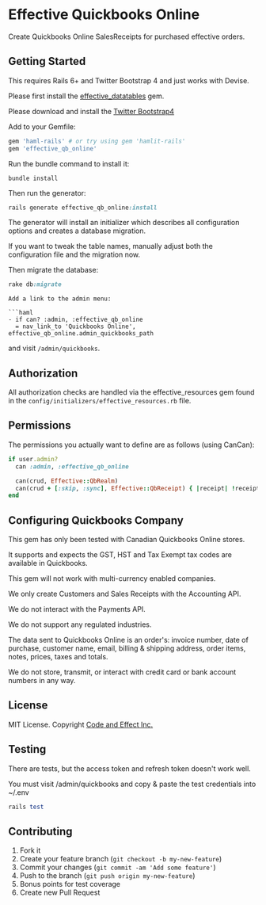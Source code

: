 # Effective Quickbooks Online

Create Quickbooks Online SalesReceipts for purchased effective orders.

## Getting Started

This requires Rails 6+ and Twitter Bootstrap 4 and just works with Devise.

Please first install the [effective_datatables](https://github.com/code-and-effect/effective_datatables) gem.

Please download and install the [Twitter Bootstrap4](http://getbootstrap.com)

Add to your Gemfile:

```ruby
gem 'haml-rails' # or try using gem 'hamlit-rails'
gem 'effective_qb_online'
```

Run the bundle command to install it:

```console
bundle install
```

Then run the generator:

```ruby
rails generate effective_qb_online:install
```

The generator will install an initializer which describes all configuration options and creates a database migration.

If you want to tweak the table names, manually adjust both the configuration file and the migration now.

Then migrate the database:

```ruby
rake db:migrate
```

```
Add a link to the admin menu:

```haml
- if can? :admin, :effective_qb_online
  = nav_link_to 'Quickbooks Online', effective_qb_online.admin_quickbooks_path
```

and visit `/admin/quickbooks`.

## Authorization

All authorization checks are handled via the effective_resources gem found in the `config/initializers/effective_resources.rb` file.

## Permissions

The permissions you actually want to define are as follows (using CanCan):

```ruby
if user.admin?
  can :admin, :effective_qb_online

  can(crud, Effective::QbRealm)
  can(crud + [:skip, :sync], Effective::QbReceipt) { |receipt| !receipt.completed? }
end
```

## Configuring Quickbooks Company

This gem has only been tested with Canadian Quickbooks Online stores.

It supports and expects the GST, HST and Tax Exempt tax codes are available in Quickbooks.

This gem will not work with multi-currency enabled companies.

We only create Customers and Sales Receipts with the Accounting API.

We do not interact with the Payments API.

We do not support any regulated industries.

The data sent to Quickbooks Online is an order's: invoice number, date of purchase, customer name, email, billing & shipping address, order items, notes, prices, taxes and totals.

We do not store, transmit, or interact with credit card or bank account numbers in any way.

## License

MIT License. Copyright [Code and Effect Inc.](http://www.codeandeffect.com/)

## Testing

There are tests, but the access token and refresh token doesn't work well.

You must visit /admin/quickbooks and copy & paste the test credentials into ~/.env

```ruby
rails test
```

## Contributing

1. Fork it
2. Create your feature branch (`git checkout -b my-new-feature`)
3. Commit your changes (`git commit -am 'Add some feature'`)
4. Push to the branch (`git push origin my-new-feature`)
5. Bonus points for test coverage
6. Create new Pull Request
